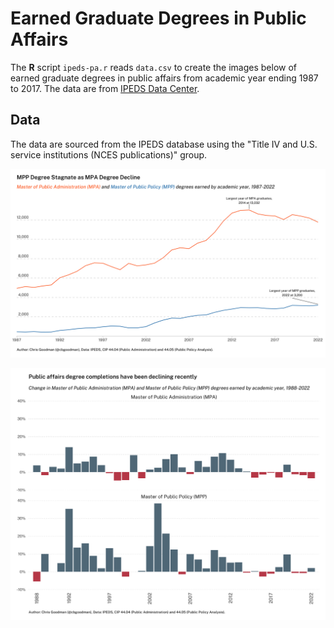 # Earned Graduate Degrees in Public Affairs

The **R** script `ipeds-pa.r` reads `data.csv` to create the images below of earned graduate degrees in public affairs from academic year ending 1987 to 2017. The data are from [IPEDS Data Center](https://nces.ed.gov/ipeds/use-the-data).

## Data
The data are sourced from the IPEDS database using the "Title IV and U.S. service institutions (NCES publications)" group.

![MPA-MPP](mpampp.png)

![MPA-MPP-Difference](mpamppdiff.png)
